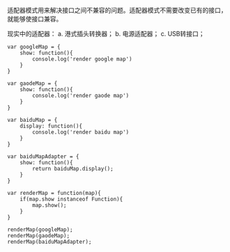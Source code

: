 适配器模式用来解决接口之间不兼容的问题。适配器模式不需要改变已有的接口，就能够使接口兼容。

现实中的适配器：
a. 港式插头转换器；
b. 电源适配器；
c. USB转接口；

~~~
var googleMap = {
	show: function(){
		console.log('render google map')
	}
}

var gaodeMap = {
	show: function(){
		console.log('render gaode map')
	}
}

var baiduMap = {
	display: function(){
		console.log('render baidu map')
	}
}

var baiduMapAdapter = {
	show: function(){
		return baiduMap.display();
	}
}

var renderMap = function(map){
	if(map.show instanceof Function){
		map.show();
	}
}

renderMap(googleMap);
renderMap(gaodeMap);
renderMap(baiduMapAdapter);
~~~




